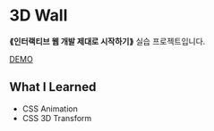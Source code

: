 # 3D Wall
__⟪인터랙티브 웹 개발 제대로 시작하기⟫__ 실습 프로젝트입니다.

[DEMO](https://donghun-k.github.io/interactive-web-basic/css-transform-animation/3d-wall/)

## What I Learned
- CSS Animation
- CSS 3D Transform